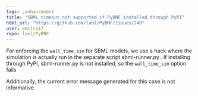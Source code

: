 ```yaml
---
tags: ,enhancement
title: "SBML timeout not supported if PyBNF installed through PyPI"
html_url: "https://github.com/lanl/PyBNF/issues/249"
user: emitra17
repo: lanl/PyBNF
---
```


For enforcing the `wall_time_sim` for SBML models, we use a hack where the simulation is actually run in the separate script sbml-runner.py . If installing through PyPI, sbml-runner.py is not installed, so the `wall_time_sim` option fails

Additionally, the current error message generated for this case is not informative. 